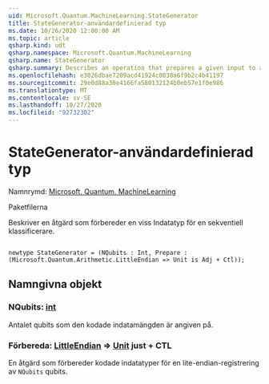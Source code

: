 ```yaml
---
uid: Microsoft.Quantum.MachineLearning.StateGenerator
title: StateGenerator-användardefinierad typ
ms.date: 10/26/2020 12:00:00 AM
ms.topic: article
qsharp.kind: udt
qsharp.namespace: Microsoft.Quantum.MachineLearning
qsharp.name: StateGenerator
qsharp.summary: Describes an operation that prepares a given input to a sequential classifier.
ms.openlocfilehash: e3026dbae7209acd41924c0038a6f9b2c4b41197
ms.sourcegitcommit: 29e0d88a30e4166fa580132124b0eb57e1f0e986
ms.translationtype: MT
ms.contentlocale: sv-SE
ms.lasthandoff: 10/27/2020
ms.locfileid: "92732302"
---
```

# <a name="stategenerator-user-defined-type"></a>StateGenerator-användardefinierad typ

Namnrymd: [Microsoft. Quantum. MachineLearning](xref:Microsoft.Quantum.MachineLearning)

Paketfilerna [](https://nuget.org/packages/)


Beskriver en åtgärd som förbereder en viss Indatatyp för en sekventiell klassificerare.

```qsharp

newtype StateGenerator = (NQubits : Int, Prepare : (Microsoft.Quantum.Arithmetic.LittleEndian => Unit is Adj + Ctl));
```



## <a name="named-items"></a>Namngivna objekt

### <a name="nqubits--int"></a>NQubits: [int](xref:microsoft.quantum.lang-ref.int)

Antalet qubits som den kodade indatamängden är angiven på.
### <a name="prepare--littleendian--unit-adj--ctl"></a>Förbereda: [LittleEndian](xref:Microsoft.Quantum.Arithmetic.LittleEndian) => [Unit](xref:microsoft.quantum.lang-ref.unit) just + CTL

En åtgärd som förbereder kodade indatatyper för en lite-endian-registrering av `NQubits` qubits.